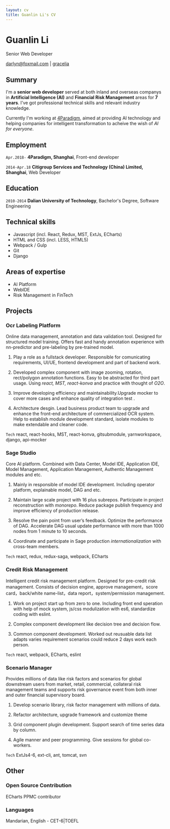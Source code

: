 ```yaml
---
layout: cv
title: Guanlin Li's CV
---
```

# <span class="title">Guanlin Li</span>
Senior Web Developer

<div id="webaddress">
<a href="mailto:darlyn@foxmail.com">darlyn@foxmail.com</a>
|
<i class="fa fa-github"></i> <a href="https://github.com/gracelia">gracelia</a>
</div>


## Summary

I'm a __senior web developer__ served at both inland and overseas companys in __Artificial Intelligence (AI)__ and __Financial Risk Management__ areas for __7 years__. I've got professional technical skills and relevant industry knowledge. 

<!--I contribute my energy on __Artificial Intelligence__ related products, covering Business Solutions with AI (Intelligent Financial Credit Platform, Intelligent Recommandation H5 app), core AI product - Sage Platform (Sage Studio), AI productivity tools (OCR Labeling Platform) and etc. I'm serving as a full stack developer for Science and Technology division at [4Paradigm](https://www.4paradigm.com/) currently.-->

<!--I previously worked in __Financial Risk Management__ area at CSTS a legal Finacial Tech vehicle of Citigroup.-->


Currently I'm working at [4Paradigm](https://www.4paradigm.com/), aimed at providing AI technology and helping companies for intelligent transformation to acheive the wish of <em>AI for everyone</em>.

## Employment

`Apr.2018-`
__4Paradigm, Shanghai__, Front-end developer

`2014-Apr.18`
__Citigroup Services and Technology (China) Limited, Shanghai__, Web Developer

## Education

`2010-2014`
__Dalian University of Technology__, Bachelor's Degree, Software Engineering

## Technical skills

* Javascript (incl. React, Redux, MST, ExtJs, ECharts)
* HTML and CSS (incl. LESS, HTML5)
* Webpack / Gulp
* Git
* Django

## Areas of expertise

* AI Platform
* WebIDE
* Risk Management in FinTech


## Projects
### Ocr Labeling Platform
Online data management, annotation and data validation tool. Designed for structured model training. Offers fast and handy annotation experience with nn-predictor and pre-labeling by pre-trained model.

<!--
technical stack
main work
role
problem, and how to solve
-->
1) Play a role as a fullstack developer. Responsible for comunicating requirements, UI/UE, frontend development and part of backend work.

2) Developed complex component with image zooming, rotation, rect/polygon annotation functions. Easy to be abstracted for third part usage. Using <em>react, MST, react-konva</em> and practice with thought of <em>O2O</em>.

3) Improve developing efficiency and maintainability.Upgrade mocker to cover more cases and enhance quality of integration test .

4) Architecture desgin. Lead business product team to upgrade and enhance the front-end architecture of commercialized OCR system. Help to establish module development standard, isolate modules to make extendable and cleaner code.

`Tech`
react, react-hooks, MST, react-konva, gitsubmodule, yarnworkspace, django, api-mocker

### Sage Studio

Core AI platform. Combined with Data Center, Model IDE, Application IDE, Model Management, Application Management, Authentic Management modules and etc.

1) Mainly in responsible of model IDE development. Including operator platform, explainable model, DAG and etc.

2) Maintain large scale project with 16 plus subrepos. Participate in project reconstruction with <em>monorepo</em>. Reduce package publish frequency and improve efficiency of production release.

3) Resolve the pain point from user’s feedback. Optimize the performance of DAG. Accelerate DAG usual update performance with more than 1000 nodes from 1 minute to 10 seconds.

4) Coordinate and participate in Sage production <em>internationalization</em> with cross-team members.

`Tech`
react, redux, redux-saga, webpack, ECharts

### Credit Risk Management

Intelligent credit risk management platform. Designed for pre-credit risk management. Consists of decision engine, approve management，score card，back/white name-list，data report，system/permission management.

1) Work on project start up from zero to one. Including front end speration with help of mock system, js/css modulization with es6, standardize coding with eslint.

2) Complex component development like decision tree and decision flow.

3) Common component development. Worked out reusuable data list adapts varies requirement scenarios could reduce 2 days work each person.

`Tech`
react, webpack, ECharts, eslint

### Scenario Manager

Provides millions of data like risk factors and scenarios for global downstream users from market, retail, commercial, collateral risk management teams and supports risk governance event from both inner and outer financial supervisory board.

1) Develop scenario library, risk factor management with millions of data.

2) Refactor architecture, upgrade framework and customize theme

3) Grid component plugin development. Support search of time series data by column.

4) Agile manner and peer programming. Give sessions for global co-workers.

`Tech`
ExtJs4-6, ext-cli, ant, tomcat, svn

## Other
### Open Source Contribution
ECharts PPMC contributor

### Languages
Mandarian, English - CET-6|TOEFL

<!-- ### Footer

Last updated: Oct 2021 -->
